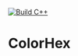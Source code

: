 [![Build C++](https://github.com/Hayat-White/ColorHex/actions/workflows/c-cpp.yml/badge.svg)](https://github.com/Hayat-White/ColorHex/actions/workflows/c-cpp.yml)
# ColorHex
